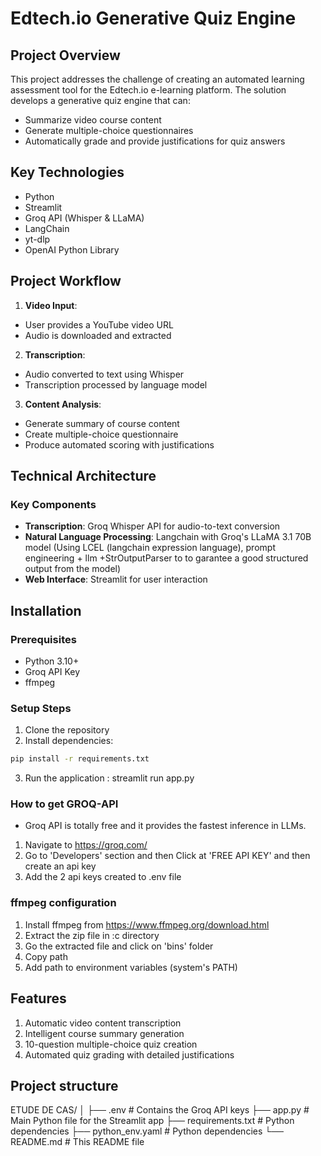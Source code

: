 # Edtech.io Generative Quiz Engine

## Project Overview

This project addresses the challenge of creating an automated learning assessment tool for the Edtech.io e-learning platform. The solution develops a generative quiz engine that can:
- Summarize video course content
- Generate multiple-choice questionnaires
- Automatically grade and provide justifications for quiz answers

## Key Technologies

- Python
- Streamlit
- Groq API (Whisper & LLaMA)
- LangChain
- yt-dlp
- OpenAI Python Library

## Project Workflow

1. **Video Input**: 
  - User provides a YouTube video URL
  - Audio is downloaded and extracted

2. **Transcription**:
  - Audio converted to text using Whisper
  - Transcription processed by language model

3. **Content Analysis**:
  - Generate summary of course content
  - Create multiple-choice questionnaire
  - Produce automated scoring with justifications

## Technical Architecture

### Key Components
- **Transcription**: Groq Whisper API for audio-to-text conversion
- **Natural Language Processing**: Langchain with Groq's LLaMA 3.1 70B model (Using LCEL (langchain expression language), prompt engineering + llm +StrOutputParser to to garantee a good structured output from the model)
- **Web Interface**: Streamlit for user interaction

## Installation

### Prerequisites
- Python 3.10+
- Groq API Key
- ffmpeg

### Setup Steps
1. Clone the repository
2. Install dependencies:
  ```bash
  pip install -r requirements.txt
  ```
3. Run the application : 
  streamlit run app.py

### How to get GROQ-API

- Groq API is totally free and it provides the fastest inference in LLMs.
1. Navigate to https://groq.com/
2. Go to 'Developers' section and then Click at 'FREE API KEY' and then create an api key
3. Add the 2 api keys created to .env file

### ffmpeg configuration
1. Install ffmpeg from https://www.ffmpeg.org/download.html
2. Extract the zip file in \:c directory
3. Go the extracted file and click on 'bins' folder
4. Copy path 
5. Add path to environment variables (system's PATH)

## Features 

1. Automatic video content transcription
2. Intelligent course summary generation
3. 10-question multiple-choice quiz creation
4. Automated quiz grading with detailed justifications

## Project structure 

ETUDE DE CAS/
│
├── .env                # Contains the Groq API keys
├── app.py              # Main Python file for the Streamlit app
├── requirements.txt    # Python dependencies
├── python_env.yaml     # Python dependencies
└── README.md           # This README file